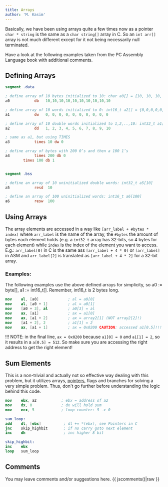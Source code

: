 ```yaml
---
title: Arrays
author: 'M. Kasim'
---
```


Basically, we have been using arrays quite a few times now as a pointer `char * string` is the same as a `char string[]` array in C. So an `int arr[]` array is not much different except for it not being necessarily null terminated.

Have a look at the following examples taken from the PC Assembly Language book with additional comments.

## Defining Arrays

```nasm
segment .data

; define array of 10 bytes initialized to 10: char a0[] = {10, 10, 10, 10, 10, 10, 10, 10, 10, 10}
a0           db   10,10,10,10,10,10,10,10,10,10

; define array of 10 words initialized to 0: int16_t a2[] = {0,0,0,0,0,0,0,0,0,0,0}
a1           dw   0, 0, 0, 0, 0, 0, 0, 0, 0, 0

; define array of 10 double words initialized to 1,2,..,10: int32_t a1[] = {1,2,3,4,5,6,7,8,9,10}
a2           dd   1, 2, 3, 4, 5, 6, 7, 8, 9, 10

; same as a1, but using TIMES
a3           times 10 dw 0

; define array of bytes with 200 0’s and then a 100 1’s
a4           times 200 db 0
		times 100 db 1


segment .bss

; define an array of 10 uninitialized double words: int32_t a5[10]
a5           resd  10

; define an array of 100 uninitialized words: int16_t a6[100]
a6           resw  100
```


## Using Arrays
The array elements are accessed in a way like `[arr_label + #bytes * index]` where `arr_label` is the name of the array, the `#bytes` the amount of bytes each element holds (e.g. a `int32_t` array has 32-bits, so 4 bytes for each element) while `index` is the index of the element you want to access. E.g.: `arr_label[0]` in C is the same ass `[arr_label + 4 * 0]` or `[arr_label]` in ASM and `arr_label[2]` is translated as `[arr_label + 4 * 2]` for a 32-bit array.

### Examples:
The following examples use the above defined arrays for simplicity, so a0 := byte\[], a1 := int16_t\[]. Remember, int16_t is 2 bytes long.

```nasm
mov    al, [a0]             ; al = a0[0]
mov    al, [a0 + 1]         ; al = a0[1]
mov    [a0 + 3], al         ; a0[3] = al
mov    ax, [a1]             ; ax = a1[0]
mov    ax, [a1 + 2]         ; ax = array2[1] (NOT array2[2]!)
mov    [a1 + 2], 2          ; a1[1] = 2
mov    ax, [a1 + 1]         ; ax = 0x0200 CAUTION: accessed a1[0.5]!!!
```
!!! NOTE: in the final line, `ax = 0x0200` because `a1[0] = 0` and `a1[1] = 2`, so it results in a `a[0.5] = 512`. So make sure you are accessing the right address to get the right element!

## Sum Elements
This is a non-trivial and actually not so effective way dealing with this problem, but it utilizes arrays, [pointers](../../c-tutorial/pointers), flags and branches for solving a very simple problem. Thus, don't go further before understanding the logic behind this code.

```nasm
mov    ebx, a2           ; ebx = address of a2
mov    dx, 0             ; dx will hold sum
mov    ecx, 5			 ; loop counter: 5 -> 0

sum_loop:
add    dl, [ebx]          ; dl += *(ebx), see Pointers in C
jnc    skip_highbit       ; if no carry goto next element
inc    dh                 ; inc higher 8 bit

skip_highbit:
inc    ebx 
loop   sum_loop
```


## Comments
You may leave comments and/or suggestions here.
{{ jscomments()|raw }}